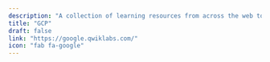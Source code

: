 ```yaml
---
description: "A collection of learning resources from across the web to help you skill up while at home"
title: "GCP"
draft: false
link: "https://google.qwiklabs.com/"
icon: "fab fa-google"
---
```

